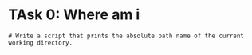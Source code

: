 # TAsk 0: Where am i
	# Write a script that prints the absolute path name of the current working directory.


